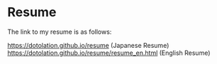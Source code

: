 # Resume

The link to my resume is as follows:

https://dotolation.github.io/resume (Japanese Resume)  
https://dotolation.github.io/resume/resume_en.html (English Resume)

